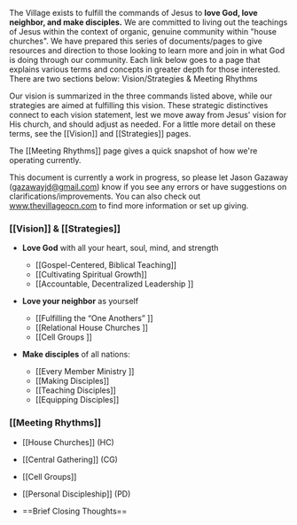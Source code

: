 The Village exists to fulfill the commands of Jesus to **love God, love neighbor, and make disciples.** We are committed to living out the teachings of Jesus within the context of organic, genuine community within "house churches". We have prepared this series of documents/pages to give resources and direction to those looking to learn more and join in what God is doing through our community. Each link below goes to a page that explains various terms and concepts in greater depth for those interested. There are two sections below: Vision/Strategies & Meeting Rhythms

Our vision is summarized in the three commands listed above, while our strategies are aimed at fulfilling this vision. These strategic distinctives connect to each vision statement, lest we move away from Jesus' vision for His church, and should adjust as needed. For a little more detail on these terms, see the [[Vision]] and [[Strategies]] pages. 

The [[Meeting Rhythms]] page gives a quick snapshot of how we're operating currently.

This document is currently a work in progress, so please let Jason Gazaway (gazawayjd@gmail.com) know if you see any errors or have suggestions on clarifications/improvements. You can also check out www.thevillageocn.com to find more information or set up giving.
### [[Vision]] & [[Strategies]]

-  **Love God** with all your heart, soul, mind, and strength
	- [[Gospel-Centered, Biblical Teaching]]
	- [[Cultivating Spiritual Growth]] 
	- [[Accountable, Decentralized Leadership ]]
	  
- **Love your neighbor** as yourself 
	- [[Fulfilling the “One Anothers” ]]
	- [[Relational House Churches ]]
	- [[Cell Groups ]]
		
- **Make disciples** of all nations:  
	- [[Every Member Ministry ]]
	- [[Making Disciples]]
	- [[Teaching Disciples]] 
	- [[Equipping Disciples]] 
	
### [[Meeting Rhythms]] 

- [[House Churches]] (HC) 
- [[Central Gathering]] (CG) 
- [[Cell Groups]] 
- [[Personal Discipleship]] (PD) 

- ==Brief Closing Thoughts==